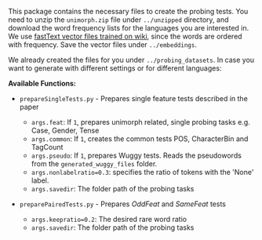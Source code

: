 This package contains the necessary files to create the probing tests. You need to unzip the `unimorph.zip` file under `../unzipped` directory, and download the word frequency lists for the languages you are interested in. We use [fastText vector files trained on wiki](https://fasttext.cc/docs/en/pretrained-vectors.html), since the words are ordered with frequency. Save the vector files under `../embeddings`.  

We already created the files for you under `../probing_datasets`. In case you want to generate with different settings or for different languages:

**Available Functions:**

* `prepareSingleTests.py` - Prepares single feature tests described in the paper
    * `args.feat`: If `1`, prepares unimorph related, single probing tasks e.g. Case, Gender, Tense
    * `args.common`: If `1`, creates the common tests POS, CharacterBin and TagCount  
    * `args.pseudo`: If `1`, prepares Wuggy tests. Reads the pseudowords from the `generated_wuggy_files` folder.
    * `args.nonlabelratio=0.3`: specifies the ratio of tokens with the 'None' label.   
    * `args.savedir`: The folder path of the probing tasks

* `preparePairedTests.py` - Prepares _OddFeat_ and _SameFeat_ tests     
    * `args.keepratio=0.2`: The desired rare word ratio  
    * `args.savedir`: The folder path of the probing tasks
